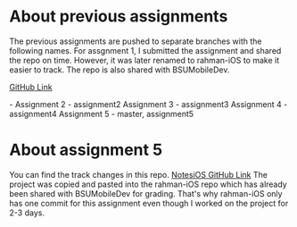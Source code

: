# About previous assignments

The previous assignments are pushed to separate branches with the following names.
For assgnment 1, I submitted the assignment and shared the repo on time. However, it was later renamed to rahman-iOS to make it easier to track. The repo is also shared with BSUMobileDev.

[GitHub Link](https://github.com/nabilrhman/rahman-iOS)

<Assignment Title>  - <Branch name>
Assignment 2        - assignment2
Assignment 3        - assignment3
Assignment 4        - assignment4
Assignment 5        - master, assignment5 

# About assignment 5

You can find the track changes in this repo.
[NotesiOS GitHub Link](https://github.com/nabilrhman/NotesiOS)
The project was copied and pasted into the rahman-iOS repo which has already been shared with BSUMobileDev for grading. That's why rahman-iOS only has one commit for this assignment even though I worked on the project for 2-3 days. 





